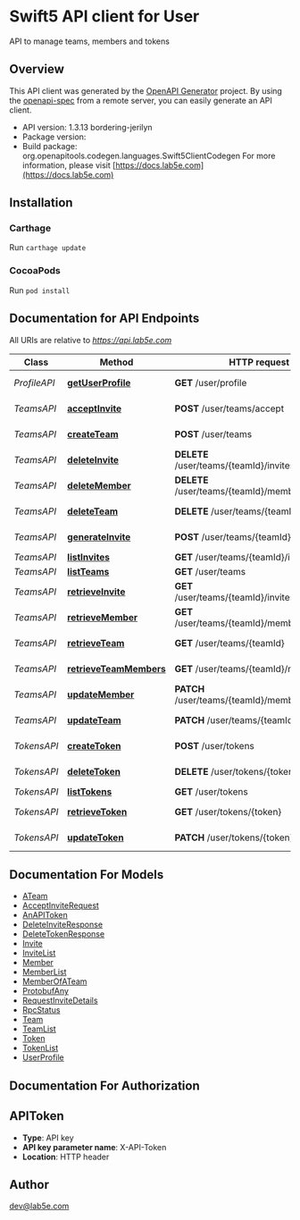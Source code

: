 # Swift5 API client for User

API to manage teams, members and tokens

## Overview
This API client was generated by the [OpenAPI Generator](https://openapi-generator.tech) project.  By using the [openapi-spec](https://github.com/OAI/OpenAPI-Specification) from a remote server, you can easily generate an API client.

- API version: 1.3.13 bordering-jerilyn
- Package version: 
- Build package: org.openapitools.codegen.languages.Swift5ClientCodegen
For more information, please visit [https://docs.lab5e.com](https://docs.lab5e.com)

## Installation

### Carthage

Run `carthage update`

### CocoaPods

Run `pod install`

## Documentation for API Endpoints

All URIs are relative to *https://api.lab5e.com*

Class | Method | HTTP request | Description
------------ | ------------- | ------------- | -------------
*ProfileAPI* | [**getUserProfile**](docs/ProfileAPI.md#getuserprofile) | **GET** /user/profile | Logged in profile
*TeamsAPI* | [**acceptInvite**](docs/TeamsAPI.md#acceptinvite) | **POST** /user/teams/accept | Accept invite
*TeamsAPI* | [**createTeam**](docs/TeamsAPI.md#createteam) | **POST** /user/teams | Create team
*TeamsAPI* | [**deleteInvite**](docs/TeamsAPI.md#deleteinvite) | **DELETE** /user/teams/{teamId}/invites/{code} | Delete invite
*TeamsAPI* | [**deleteMember**](docs/TeamsAPI.md#deletemember) | **DELETE** /user/teams/{teamId}/members/{userId} | Remove member
*TeamsAPI* | [**deleteTeam**](docs/TeamsAPI.md#deleteteam) | **DELETE** /user/teams/{teamId} | Remove team
*TeamsAPI* | [**generateInvite**](docs/TeamsAPI.md#generateinvite) | **POST** /user/teams/{teamId}/invites | Generate invite
*TeamsAPI* | [**listInvites**](docs/TeamsAPI.md#listinvites) | **GET** /user/teams/{teamId}/invites | List invites
*TeamsAPI* | [**listTeams**](docs/TeamsAPI.md#listteams) | **GET** /user/teams | List teams
*TeamsAPI* | [**retrieveInvite**](docs/TeamsAPI.md#retrieveinvite) | **GET** /user/teams/{teamId}/invites/{code} | Retrieve invite
*TeamsAPI* | [**retrieveMember**](docs/TeamsAPI.md#retrievemember) | **GET** /user/teams/{teamId}/members/{userId} | Retrieve member
*TeamsAPI* | [**retrieveTeam**](docs/TeamsAPI.md#retrieveteam) | **GET** /user/teams/{teamId} | Retrieve team
*TeamsAPI* | [**retrieveTeamMembers**](docs/TeamsAPI.md#retrieveteammembers) | **GET** /user/teams/{teamId}/members | List members
*TeamsAPI* | [**updateMember**](docs/TeamsAPI.md#updatemember) | **PATCH** /user/teams/{teamId}/members/{userId} | Update member
*TeamsAPI* | [**updateTeam**](docs/TeamsAPI.md#updateteam) | **PATCH** /user/teams/{teamId} | Update team
*TokensAPI* | [**createToken**](docs/TokensAPI.md#createtoken) | **POST** /user/tokens | Create token
*TokensAPI* | [**deleteToken**](docs/TokensAPI.md#deletetoken) | **DELETE** /user/tokens/{token} | Remove token
*TokensAPI* | [**listTokens**](docs/TokensAPI.md#listtokens) | **GET** /user/tokens | List tokens
*TokensAPI* | [**retrieveToken**](docs/TokensAPI.md#retrievetoken) | **GET** /user/tokens/{token} | Retrieve token
*TokensAPI* | [**updateToken**](docs/TokensAPI.md#updatetoken) | **PATCH** /user/tokens/{token} | Update token


## Documentation For Models

 - [ATeam](docs/ATeam.md)
 - [AcceptInviteRequest](docs/AcceptInviteRequest.md)
 - [AnAPIToken](docs/AnAPIToken.md)
 - [DeleteInviteResponse](docs/DeleteInviteResponse.md)
 - [DeleteTokenResponse](docs/DeleteTokenResponse.md)
 - [Invite](docs/Invite.md)
 - [InviteList](docs/InviteList.md)
 - [Member](docs/Member.md)
 - [MemberList](docs/MemberList.md)
 - [MemberOfATeam](docs/MemberOfATeam.md)
 - [ProtobufAny](docs/ProtobufAny.md)
 - [RequestInviteDetails](docs/RequestInviteDetails.md)
 - [RpcStatus](docs/RpcStatus.md)
 - [Team](docs/Team.md)
 - [TeamList](docs/TeamList.md)
 - [Token](docs/Token.md)
 - [TokenList](docs/TokenList.md)
 - [UserProfile](docs/UserProfile.md)


## Documentation For Authorization


## APIToken

- **Type**: API key
- **API key parameter name**: X-API-Token
- **Location**: HTTP header


## Author

dev@lab5e.com

